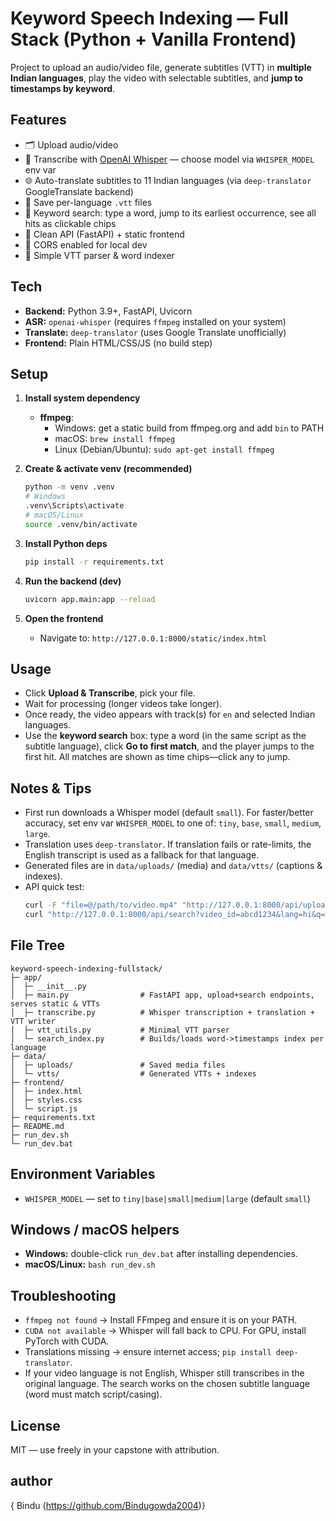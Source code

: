 # Keyword Speech Indexing — Full Stack (Python + Vanilla Frontend)

 Project to upload an audio/video file, generate subtitles (VTT) in **multiple Indian languages**, play the video with selectable subtitles, and **jump to timestamps by keyword**.


## Features

- 🗂️ Upload audio/video
- 📝 Transcribe with [OpenAI Whisper](local) — choose model via `WHISPER_MODEL` env var
- 🌐 Auto-translate subtitles to 11 Indian languages (via `deep-translator` GoogleTranslate backend)
- 📄 Save per-language `.vtt` files
- 🎯 Keyword search: type a word, jump to its earliest occurrence, see all hits as clickable chips
- 🧩 Clean API (FastAPI) + static frontend
- 🔐 CORS enabled for local dev
- 🔎 Simple VTT parser & word indexer

## Tech

- **Backend:** Python 3.9+, FastAPI, Uvicorn
- **ASR:** `openai-whisper` (requires `ffmpeg` installed on your system)
- **Translate:** `deep-translator` (uses Google Translate unofficially)
- **Frontend:** Plain HTML/CSS/JS (no build step)

## Setup

1. **Install system dependency**
   - **ffmpeg**:  
     - Windows: get a static build from ffmpeg.org and add `bin` to PATH  
     - macOS: `brew install ffmpeg`  
     - Linux (Debian/Ubuntu): `sudo apt-get install ffmpeg`

2. **Create & activate venv (recommended)**
   ```bash
   python -m venv .venv
   # Windows
   .venv\Scripts\activate
   # macOS/Linux
   source .venv/bin/activate
   ```

3. **Install Python deps**
   ```bash
   pip install -r requirements.txt
   ```

4. **Run the backend (dev)**
   ```bash
   uvicorn app.main:app --reload
   ```

5. **Open the frontend**
   - Navigate to: `http://127.0.0.1:8000/static/index.html`

## Usage

- Click **Upload & Transcribe**, pick your file.  
- Wait for processing (longer videos take longer).  
- Once ready, the video appears with track(s) for `en` and selected Indian languages.  
- Use the **keyword search** box: type a word (in the same script as the subtitle language), click **Go to first match**, and the player jumps to the first hit. All matches are shown as time chips—click any to jump.

## Notes & Tips

- First run downloads a Whisper model (default `small`). For faster/better accuracy, set env var `WHISPER_MODEL` to one of: `tiny`, `base`, `small`, `medium`, `large`.
- Translation uses `deep-translator`. If translation fails or rate-limits, the English transcript is used as a fallback for that language.
- Generated files are in `data/uploads/` (media) and `data/vtts/` (captions & indexes).
- API quick test:
  ```bash
  curl -F "file=@/path/to/video.mp4" "http://127.0.0.1:8000/api/upload?langs=en,hi,ta"
  curl "http://127.0.0.1:8000/api/search?video_id=abcd1234&lang=hi&q=नमस्ते"
  ```

## File Tree

```
keyword-speech-indexing-fullstack/
├─ app/
│  ├─ __init__.py
│  ├─ main.py                # FastAPI app, upload+search endpoints, serves static & VTTs
│  ├─ transcribe.py          # Whisper transcription + translation + VTT writer
│  ├─ vtt_utils.py           # Minimal VTT parser
│  └─ search_index.py        # Builds/loads word->timestamps index per language
├─ data/
│  ├─ uploads/               # Saved media files
│  └─ vtts/                  # Generated VTTs + indexes
├─ frontend/
│  ├─ index.html
│  ├─ styles.css
│  └─ script.js
├─ requirements.txt
├─ README.md
├─ run_dev.sh
└─ run_dev.bat
```

## Environment Variables

- `WHISPER_MODEL` — set to `tiny|base|small|medium|large` (default `small`)

## Windows / macOS helpers

- **Windows:** double-click `run_dev.bat` after installing dependencies.
- **macOS/Linux:** `bash run_dev.sh`

## Troubleshooting

- `ffmpeg not found` → Install FFmpeg and ensure it is on your PATH.
- `CUDA not available` → Whisper will fall back to CPU. For GPU, install PyTorch with CUDA.
- Translations missing → ensure internet access; `pip install deep-translator`.
- If your video language is not English, Whisper still transcribes in the original language. The search works on the chosen subtitle language (word must match script/casing).

## License

MIT — use freely in your capstone with attribution.

## author
{ Bindu (https://github.com/Bindugowda2004)}
